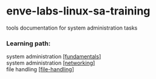 # enve-labs-linux-sa-training
tools documentation for system administration tasks

### Learning path:
system administration [[fundamentals]](fundamentals.md)</br>
system administration [[networking]](networking.md)</br>
file handling [[file-handling]](file-handling.md)</br>
